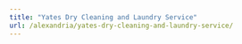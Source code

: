 ```yaml
---
title: "Yates Dry Cleaning and Laundry Service"
url: /alexandria/yates-dry-cleaning-and-laundry-service/
---
```

